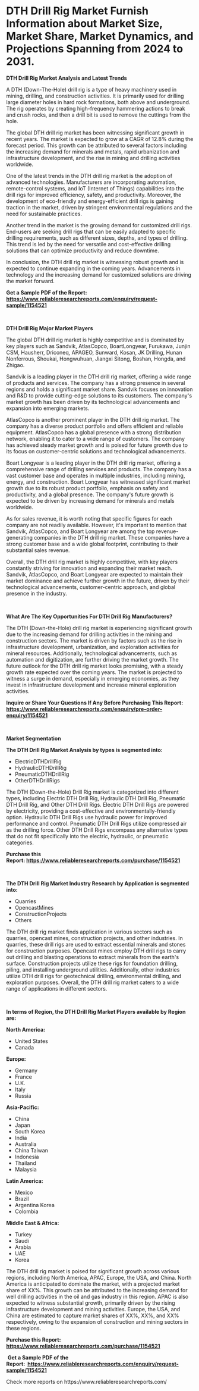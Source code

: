 <p><h1>DTH Drill Rig Market Furnish Information about Market Size, Market Share, Market Dynamics, and Projections Spanning from 2024 to 2031.</h1></p><p><strong>DTH Drill Rig Market Analysis and Latest Trends</strong></p>
<p><p>A DTH (Down-The-Hole) drill rig is a type of heavy machinery used in mining, drilling, and construction activities. It is primarily used for drilling large diameter holes in hard rock formations, both above and underground. The rig operates by creating high-frequency hammering actions to break and crush rocks, and then a drill bit is used to remove the cuttings from the hole.</p><p>The global DTH drill rig market has been witnessing significant growth in recent years. The market is expected to grow at a CAGR of 12.8% during the forecast period. This growth can be attributed to several factors including the increasing demand for minerals and metals, rapid urbanization and infrastructure development, and the rise in mining and drilling activities worldwide.</p><p>One of the latest trends in the DTH drill rig market is the adoption of advanced technologies. Manufacturers are incorporating automation, remote-control systems, and IoT (Internet of Things) capabilities into the drill rigs for improved efficiency, safety, and productivity. Moreover, the development of eco-friendly and energy-efficient drill rigs is gaining traction in the market, driven by stringent environmental regulations and the need for sustainable practices.</p><p>Another trend in the market is the growing demand for customized drill rigs. End-users are seeking drill rigs that can be easily adapted to specific drilling requirements, such as different sizes, depths, and types of drilling. This trend is led by the need for versatile and cost-effective drilling solutions that can optimize productivity and reduce downtime.</p><p>In conclusion, the DTH drill rig market is witnessing robust growth and is expected to continue expanding in the coming years. Advancements in technology and the increasing demand for customized solutions are driving the market forward.</p></p>
<p><strong>Get a Sample PDF of the Report:&nbsp; <a href="https://www.reliableresearchreports.com/enquiry/request-sample/1154521">https://www.reliableresearchreports.com/enquiry/request-sample/1154521</a></strong></p>
<p>&nbsp;</p>
<p><strong>DTH Drill Rig Major Market Players</strong></p>
<p><p>The global DTH drill rig market is highly competitive and is dominated by key players such as Sandvik, AtlasCopco, BoartLongyear, Furukawa, Junjin CSM, Hausherr, Driconeq, APAGEO, Sunward, Kosan, JK Drilling, Hunan Nonferrous, Shoukai, Hongwuhuan, Jiangxi Sitong, Boshan, Hongda, and Zhigao.</p><p>Sandvik is a leading player in the DTH drill rig market, offering a wide range of products and services. The company has a strong presence in several regions and holds a significant market share. Sandvik focuses on innovation and R&D to provide cutting-edge solutions to its customers. The company's market growth has been driven by its technological advancements and expansion into emerging markets.</p><p>AtlasCopco is another prominent player in the DTH drill rig market. The company has a diverse product portfolio and offers efficient and reliable equipment. AtlasCopco has a global presence with a strong distribution network, enabling it to cater to a wide range of customers. The company has achieved steady market growth and is poised for future growth due to its focus on customer-centric solutions and technological advancements.</p><p>Boart Longyear is a leading player in the DTH drill rig market, offering a comprehensive range of drilling services and products. The company has a vast customer base and operates in multiple industries, including mining, energy, and construction. Boart Longyear has witnessed significant market growth due to its robust product portfolio, emphasis on safety and productivity, and a global presence. The company's future growth is expected to be driven by increasing demand for minerals and metals worldwide.</p><p>As for sales revenue, it is worth noting that specific figures for each company are not readily available. However, it's important to mention that Sandvik, AtlasCopco, and Boart Longyear are among the top revenue-generating companies in the DTH drill rig market. These companies have a strong customer base and a wide global footprint, contributing to their substantial sales revenue.</p><p>Overall, the DTH drill rig market is highly competitive, with key players constantly striving for innovation and expanding their market reach. Sandvik, AtlasCopco, and Boart Longyear are expected to maintain their market dominance and achieve further growth in the future, driven by their technological advancements, customer-centric approach, and global presence in the industry.</p></p>
<p>&nbsp;</p>
<p><strong>What Are The Key Opportunities For DTH Drill Rig Manufacturers?</strong></p>
<p><p>The DTH (Down-the-Hole) drill rig market is experiencing significant growth due to the increasing demand for drilling activities in the mining and construction sectors. The market is driven by factors such as the rise in infrastructure development, urbanization, and exploration activities for mineral resources. Additionally, technological advancements, such as automation and digitization, are further driving the market growth. The future outlook for the DTH drill rig market looks promising, with a steady growth rate expected over the coming years. The market is projected to witness a surge in demand, especially in emerging economies, as they invest in infrastructure development and increase mineral exploration activities.</p></p>
<p><strong>Inquire or Share Your Questions If Any Before Purchasing This Report: <a href="https://www.reliableresearchreports.com/enquiry/pre-order-enquiry/1154521">https://www.reliableresearchreports.com/enquiry/pre-order-enquiry/1154521</a></strong></p>
<p>&nbsp;</p>
<p><strong>Market Segmentation</strong></p>
<p><strong>The DTH Drill Rig Market Analysis by types is segmented into:</strong></p>
<p><ul><li>ElectricDTHDrillRig</li><li>HydraulicDTHDrillRig</li><li>PneumaticDTHDrillRig</li><li>OtherDTHDrillRigs</li></ul></p>
<p><p>The DTH (Down-the-Hole) Drill Rig market is categorized into different types, including Electric DTH Drill Rig, Hydraulic DTH Drill Rig, Pneumatic DTH Drill Rig, and Other DTH Drill Rigs. Electric DTH Drill Rigs are powered by electricity, providing a cost-effective and environmentally-friendly option. Hydraulic DTH Drill Rigs use hydraulic power for improved performance and control. Pneumatic DTH Drill Rigs utilize compressed air as the drilling force. Other DTH Drill Rigs encompass any alternative types that do not fit specifically into the electric, hydraulic, or pneumatic categories.</p></p>
<p><strong>Purchase this Report:&nbsp;<a href="https://www.reliableresearchreports.com/purchase/1154521">https://www.reliableresearchreports.com/purchase/1154521</a></strong></p>
<p>&nbsp;</p>
<p><strong>The DTH Drill Rig Market Industry Research by Application is segmented into:</strong></p>
<p><ul><li>Quarries</li><li>OpencastMines</li><li>ConstructionProjects</li><li>Others</li></ul></p>
<p><p>The DTH drill rig market finds application in various sectors such as quarries, opencast mines, construction projects, and other industries. In quarries, these drill rigs are used to extract essential minerals and stones for construction purposes. Opencast mines employ DTH drill rigs to carry out drilling and blasting operations to extract minerals from the earth's surface. Construction projects utilize these rigs for foundation drilling, piling, and installing underground utilities. Additionally, other industries utilize DTH drill rigs for geotechnical drilling, environmental drilling, and exploration purposes. Overall, the DTH drill rig market caters to a wide range of applications in different sectors.</p></p>
<p>&nbsp;</p>
<p><strong>In terms of Region, the DTH Drill Rig Market Players available by Region are:</strong></p>
<p>
    <p> <strong> North America: </strong>
        <ul>
            <li>United States</li>
            <li>Canada</li>
        </ul>
        </p> 
    <p> <strong> Europe: </strong>
        <ul>
            <li>Germany</li>
            <li>France</li>
            <li>U.K.</li>
            <li>Italy</li>
            <li>Russia</li>
        </ul>
        </p> 
    <p> <strong> Asia-Pacific: </strong>
        <ul>
            <li>China</li>
            <li>Japan</li>
            <li>South Korea</li>
            <li>India</li>
            <li>Australia</li>
            <li>China Taiwan</li>
            <li>Indonesia</li>
            <li>Thailand</li>
            <li>Malaysia</li>
        </ul>
        </p> 
    <p> <strong> Latin America: </strong>
        <ul>
            <li>Mexico</li>
            <li>Brazil</li>
            <li>Argentina Korea</li>
            <li>Colombia</li>
        </ul>
        </p> 
    <p> <strong> Middle East & Africa: </strong>
        <ul>
            <li>Turkey</li>
            <li>Saudi</li>
            <li>Arabia</li>
            <li>UAE</li>
            <li>Korea</li>
        </ul>
    </p>
    </p>
<p><p>The DTH drill rig market is poised for significant growth across various regions, including North America, APAC, Europe, the USA, and China. North America is anticipated to dominate the market, with a projected market share of XX%. This growth can be attributed to the increasing demand for well drilling activities in the oil and gas industry in this region. APAC is also expected to witness substantial growth, primarily driven by the rising infrastructure development and mining activities. Europe, the USA, and China are estimated to capture market shares of XX%, XX%, and XX% respectively, owing to the expansion of construction and mining sectors in these regions.</p></p>
<p><strong>Purchase this Report: <a href="https://www.reliableresearchreports.com/purchase/1154521">https://www.reliableresearchreports.com/purchase/1154521</a></strong></p>
<p>&nbsp;<strong>Get a Sample PDF of the Report:&nbsp;&nbsp;<a href="https://www.reliableresearchreports.com/enquiry/request-sample/1154521">https://www.reliableresearchreports.com/enquiry/request-sample/1154521</a></strong></p>
<p><strong></strong></p>
<p>Check more reports on https://www.reliableresearchreports.com/</p>